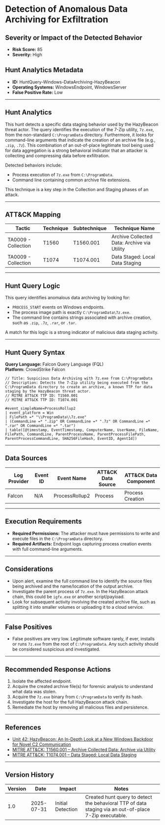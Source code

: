 
# Detection of Anomalous Data Archiving for Exfiltration

## Severity or Impact of the Detected Behavior
- **Risk Score:** 85
- **Severity:** High

## Hunt Analytics Metadata

- **ID:** HuntQuery-Windows-DataArchiving-HazyBeacon
- **Operating Systems:** WindowsEndpoint, WindowsServer
- **False Positive Rate:** Low

---

## Hunt Analytics

This hunt detects a specific data staging behavior used by the HazyBeacon threat actor. The query identifies the execution of the 7-Zip utility, `7z.exe`, from the non-standard `C:\ProgramData` directory. Furthermore, it looks for command-line arguments that indicate the creation of an archive file (e.g., `.zip`, `.7z`). This combination of an out-of-place legitimate tool being used for data aggregation is a strong behavioral indicator that an attacker is collecting and compressing data before exfiltration.

Detected behaviors include:
- Process execution of `7z.exe` from `C:\ProgramData`.
- Command line containing common archive file extensions.

This technique is a key step in the Collection and Staging phases of an attack.

---

## ATT&CK Mapping

| Tactic                        | Technique   | Subtechnique | Technique Name                                 |
|-------------------------------|-------------|--------------|------------------------------------------------|
| TA0009 - Collection           | T1560       | T1560.001    | Archive Collected Data: Archive via Utility    |
| TA0009 - Collection           | T1074       | T1074.001    | Data Staged: Local Data Staging                |

---

## Hunt Query Logic

This query identifies anomalous data archiving by looking for:

- `PROCESS_START` events on Windows endpoints.
- The process image path is exactly `C:\ProgramData\7z.exe`.
- The command line contains strings associated with archive creation, such as `.zip`, `.7z`, `.rar`, or `.tar`.

A match for this logic is a strong indicator of malicious data staging activity.

---

## Hunt Query Syntax

**Query Language:** Falcon Query Language (FQL)  
**Platform:** CrowdStrike Falcon

```fql
// Title: Suspicious Data Archiving with 7z.exe from C:\ProgramData
// Description: Detects the 7-Zip utility being executed from the C:\ProgramData directory to create an archive, a known TTP for data staging by the HazyBeacon threat actor.
// MITRE ATT&CK TTP ID: T1560.001
// MITRE ATT&CK TTP ID: T1074.001

#event_simpleName=ProcessRollup2 
| event_platform = Win
| FilePath =* "\\ProgramData\\7z.exe"
| (CommandLine =* ".zip" OR CommandLine =* ".7z" OR CommandLine =* ".rar" OR CommandLine =* ".tar")
| table([@timestamp, EventTimestamp, ComputerName, UserName, FileName, FilePath, CommandLine, ParentProcessName, ParentProcessFilePath, ParentProcessCommandLine, SHA256FileHash, EventID, AgentId]) 
```

---

## Data Sources

| Log Provider | Event ID | Event Name       | ATT&CK Data Source  | ATT&CK Data Component  |
|--------------|----------|------------------|---------------------|------------------------|
| Falcon       | N/A      | ProcessRollup2   | Process             | Process Creation       |

---

## Execution Requirements

- **Required Permissions:** The attacker must have permissions to write and execute files in the `C:\ProgramData` directory.
- **Required Artifacts:** Endpoint logs capturing process creation events with full command-line arguments.

---

## Considerations

- Upon alert, examine the full command line to identify the source files being archived and the name/location of the output archive.
- Investigate the parent process of `7z.exe`. In the HazyBeacon attack chain, this could be `igfx.exe` or another script/payload.
- Look for subsequent activity involving the created archive file, such as splitting it into smaller volumes or uploading it to a cloud service.

---

## False Positives

- False positives are very low. Legitimate software rarely, if ever, installs or runs `7z.exe` from the root of `C:\ProgramData`. Any such activity should be considered suspicious and investigated.

---

## Recommended Response Actions

1.  Isolate the affected endpoint.
2.  Acquire the created archive file(s) for forensic analysis to understand what data was stolen.
3.  Acquire the `7z.exe` binary from `C:\ProgramData` to verify its hash.
4.  Investigate the host for the full HazyBeacon attack chain.
5.  Remediate the host by removing all malicious files and persistence.

---

## References

- [Unit 42: HazyBeacon: An In-Depth Look at a New Windows Backdoor for Novel C2 Communication](https://unit42.paloaltonetworks.com/windows-backdoor-for-novel-c2-communication/)
- [MITRE ATT&CK: T1560.001 – Archive Collected Data: Archive via Utility](https://attack.mitre.org/techniques/T1560/001/)
- [MITRE ATT&CK: T1074.001 – Data Staged: Local Data Staging](https://attack.mitre.org/techniques/T1074/001/)

---

## Version History

| Version | Date       | Impact            | Notes                                                                                      |
|---------|------------|-------------------|--------------------------------------------------------------------------------------------|
| 1.0     | 2025-07-31 | Initial Detection | Created hunt query to detect the behavioral TTP of data staging via an out-of-place 7-Zip executable. |

